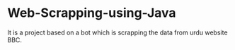 # Web-Scrapping-using-Java
It is a project based on a bot which is scrapping the data from urdu website BBC.
